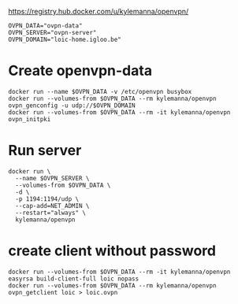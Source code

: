 
https://registry.hub.docker.com/u/kylemanna/openvpn/


```
OVPN_DATA="ovpn-data"
OVPN_SERVER="ovpn-server"
OVPN_DOMAIN="loic-home.igloo.be"
```

# Create openvpn-data
```
docker run --name $OVPN_DATA -v /etc/openvpn busybox
docker run --volumes-from $OVPN_DATA --rm kylemanna/openvpn ovpn_genconfig -u udp://$OVPN_DOMAIN
docker run --volumes-from $OVPN_DATA --rm -it kylemanna/openvpn ovpn_initpki
```

# Run server
```
docker run \
  --name $OVPN_SERVER \
  --volumes-from $OVPN_DATA \
  -d \
  -p 1194:1194/udp \
  --cap-add=NET_ADMIN \
  --restart="always" \
  kylemanna/openvpn
```

# create client without password
```
docker run --volumes-from $OVPN_DATA --rm -it kylemanna/openvpn easyrsa build-client-full loic nopass
docker run --volumes-from $OVPN_DATA --rm kylemanna/openvpn ovpn_getclient loic > loic.ovpn
```
